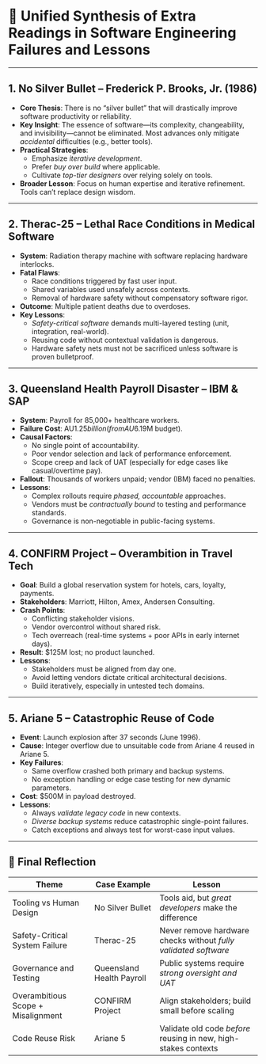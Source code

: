 
# 🧠 Unified Synthesis of Extra Readings in Software Engineering Failures and Lessons

---

## 1. **No Silver Bullet – Frederick P. Brooks, Jr. (1986)**

- **Core Thesis**: There is no “silver bullet” that will drastically improve software productivity or reliability.
- **Key Insight**: The essence of software—its complexity, changeability, and invisibility—cannot be eliminated. Most advances only mitigate *accidental* difficulties (e.g., better tools).
- **Practical Strategies**:
  - Emphasize *iterative development*.
  - Prefer *buy over build* where applicable.
  - Cultivate *top-tier designers* over relying solely on tools.
- **Broader Lesson**: Focus on human expertise and iterative refinement. Tools can’t replace design wisdom.

---

## 2. **Therac-25 – Lethal Race Conditions in Medical Software**

- **System**: Radiation therapy machine with software replacing hardware interlocks.
- **Fatal Flaws**:
  - Race conditions triggered by fast user input.
  - Shared variables used unsafely across contexts.
  - Removal of hardware safety without compensatory software rigor.
- **Outcome**: Multiple patient deaths due to overdoses.
- **Key Lessons**:
  - *Safety-critical software* demands multi-layered testing (unit, integration, real-world).
  - Reusing code without contextual validation is dangerous.
  - Hardware safety nets must not be sacrificed unless software is proven bulletproof.

---

## 3. **Queensland Health Payroll Disaster – IBM & SAP**

- **System**: Payroll for 85,000+ healthcare workers.
- **Failure Cost**: AU$1.25 billion (from AU$6.19M budget).
- **Causal Factors**:
  - No single point of accountability.
  - Poor vendor selection and lack of performance enforcement.
  - Scope creep and lack of UAT (especially for edge cases like casual/overtime pay).
- **Fallout**: Thousands of workers unpaid; vendor (IBM) faced no penalties.
- **Lessons**:
  - Complex rollouts require *phased, accountable* approaches.
  - Vendors must be *contractually bound* to testing and performance standards.
  - Governance is non-negotiable in public-facing systems.

---

## 4. **CONFIRM Project – Overambition in Travel Tech**

- **Goal**: Build a global reservation system for hotels, cars, loyalty, payments.
- **Stakeholders**: Marriott, Hilton, Amex, Andersen Consulting.
- **Crash Points**:
  - Conflicting stakeholder visions.
  - Vendor overcontrol without shared risk.
  - Tech overreach (real-time systems + poor APIs in early internet days).
- **Result**: $125M lost; no product launched.
- **Lessons**:
  - Stakeholders must be aligned from day one.
  - Avoid letting vendors dictate critical architectural decisions.
  - Build iteratively, especially in untested tech domains.

---

## 5. **Ariane 5 – Catastrophic Reuse of Code**

- **Event**: Launch explosion after 37 seconds (June 1996).
- **Cause**: Integer overflow due to unsuitable code from Ariane 4 reused in Ariane 5.
- **Key Failures**:
  - Same overflow crashed both primary and backup systems.
  - No exception handling or edge case testing for new dynamic parameters.
- **Cost**: $500M in payload destroyed.
- **Lessons**:
  - Always *validate legacy code* in new contexts.
  - *Diverse backup systems* reduce catastrophic single-point failures.
  - Catch exceptions and always test for worst-case input values.

---

## 🧩 Final Reflection

| **Theme**                          | **Case Example**              | **Lesson**                                                                 |
|------------------------------------|-------------------------------|-----------------------------------------------------------------------------|
| Tooling vs Human Design            | No Silver Bullet              | Tools aid, but *great developers* make the difference                      |
| Safety-Critical System Failure     | Therac-25                     | Never remove hardware checks without *fully validated software*           |
| Governance and Testing             | Queensland Health Payroll     | Public systems require *strong oversight and UAT*                          |
| Overambitious Scope + Misalignment| CONFIRM Project               | Align stakeholders; build small before scaling                            |
| Code Reuse Risk                    | Ariane 5                      | Validate old code *before* reusing in new, high-stakes contexts           |
